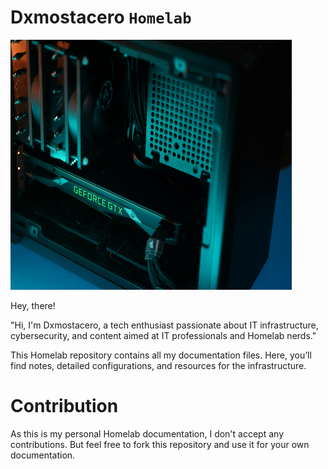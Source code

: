# Dxmostacero `Homelab`

<img src="./UAVEIO0Vc-unsplash.jpg" width="450" height="400">

Hey, there!

"Hi, I'm Dxmostacero, a tech enthusiast passionate about IT infrastructure, cybersecurity, and content aimed at IT professionals and Homelab nerds."

This Homelab repository contains all my documentation files. Here, you’ll find notes, detailed configurations, and resources for the infrastructure.

# Contribution
As this is my personal Homelab documentation, I don't accept any contributions. But feel free to fork this repository and use it for your own documentation.
